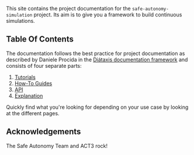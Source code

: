 This site contains the project documentation for the
`safe-autonomy-simulation` project.
Its aim is to give you a framework to build
continuous simulations.

## Table Of Contents

The documentation follows the best practice for
project documentation as described by Daniele Procida
in the [Diátaxis documentation framework](https://diataxis.fr/)
and consists of four separate parts:

1. [Tutorials](tutorials.md)
2. [How-To Guides](how-to-guides.md)
3. [API](reference.md)
4. [Explanation](explanation.md)

Quickly find what you're looking for depending on
your use case by looking at the different pages.

## Acknowledgements

The Safe Autonomy Team and ACT3 rock!
